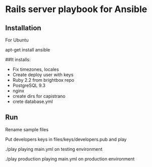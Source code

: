 # Rails server playbook for Ansible

## Installation
For Ubuntu

apt-get install ansible



##It installs:
- Fix timezones, locales
- Create deploy user with keys
- Ruby 2.2 from brightbox repo
- PostgreSQL 9.3
- nginx
- create dirs for capistrano
- crete database.yml

## Run
Rename sample files

Put developers keys in files/keys/developers.pub and play

./play  			playing main.yml on testing environment

./play production	playing main.yml on production environment



